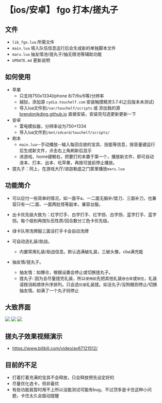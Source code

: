 
# 【ios/安卓】 fgo 打本/搓丸子

## 文件
* `lib_fgo.lua` 所需文件
* `main.lua` 填入队伍信息运行后会生成新的单独脚本文件
* `maru.lua` 抽友情池/搓丸子/抽无限池等辅助功能
* `UPDATE.md` 更新说明

## 如何使用
* 苹果
  * 只支持750x1334(iphone 8/7/6s/6等)分辨率
  * 越狱，添加源 `cydia.touchelf.com` 安装触摸精灵3.7.4(之后版本未测试)
  * 导入lua文件到`/var/touchelf/scripts` 或 添加我的源 [brendonjkding.github.io](http://brendonjkding.github.io) 直接安装，安装完勾选更新更新一下
* 安卓
  * 雷电模拟器，分辨率设为750*1334
  * 导入lua文件到`/mnt/sdcard/touchelf/scripts/`
* 刷本
  * `main.lua`--手动播放--输入每回合放的宝具、技能等信息，按音量键运行后生成新文件，点击右上角刷新后显示
  * 进游戏，home键朝右，把要打的本置于第一个，播放新文件，即可自动进本、打本、出本、吃苹果，再按可提前停止播放。
* 搓丸子：同上，在游戏大厅/进迦勒底之门那里播放`maru.lua`

## 功能简介
  * 可以应付一些简单的情况，如一面平a、一二面无脑补/垫刀、三面补刀，也兼容只有一/二面、一面两批怪等副本，兼容台服。
  * 出卡优先级大致为：红字打手、白字打手、红字拐、白字拐、蓝字打手、蓝字拐。每个级别再按队伍性质/回合数分三色卡优先级。
  * 绿卡队带洗牌服三面没打手卡会自动洗牌

* 可自动选礼装/助战。
  * 内置常用礼装/助战信息。默认选满破礼装，三破头像，cba满充能


* 抽友情/搓丸子。
  * 抽友情：如爆仓，根据设置会停止或切换搓丸子。
  * 搓丸子: 因为会尽量搓完礼装，所以`使用前`先把其他礼装`放仓库`或`锁住`，礼装请按消耗顺序升序排列。只会选`饥饿`礼装搓。如没丸子/没狗粮则停止/切换抽友情。如满了一个丸子则停止

## 大致界面
![](https://github.com/brendonjkding/fgoScript/raw/master/pic/1.PNG) 
![](https://github.com/brendonjkding/fgoScript/raw/master/pic/2.PNG) 
![](https://github.com/brendonjkding/fgoScript/raw/master/pic/3.PNG) 
## 搓丸子效果视频演示
* https://www.bilibili.com/video/av67121512/
## 目前的不足
* 打着打着充满的宝具不会释放，只会释放预先设定好的
* 尽量优化选卡，但非最优
* 有些功能我暂时用不上所以没能测试可能有bug，不过顶多是卡住这种小问题，卡住太久会振动提醒



